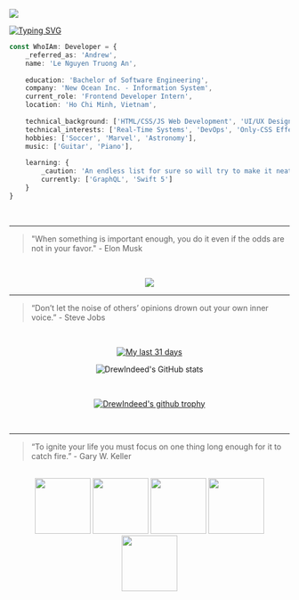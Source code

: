 ![](https://visitor-badge.glitch.me/badge?page_id=drewindeed)

[![Typing SVG](https://readme-typing-svg.herokuapp.com/?width=800&color=00e02d&lines=Hi+I'm+Andrew.+Let's+grow+together!+👨‍💻)](https://git.io/typing-svg)

```typescript
const WhoIAm: Developer = {
    _referred_as: 'Andrew',
    name: 'Le Nguyen Truong An',  
    
    education: 'Bachelor of Software Engineering',
    company: 'New Ocean Inc. - Information System',
    current_role: 'Frontend Developer Intern',
    location: 'Ho Chi Minh, Vietnam',
    
    technical_background: ['HTML/CSS/JS Web Development', 'UI/UX Design'],
    technical_interests: ['Real-Time Systems', 'DevOps', 'Only-CSS Effects'],
    hobbies: ['Soccer', 'Marvel', 'Astronomy'],
    music: ['Guitar', 'Piano'],
    
    learning: {
        _caution: 'An endless list for sure so will try to make it neat',
        currently: ['GraphQL', 'Swift 5']
    }
}
```
<br>

<hr>

> "When something is important enough, you do it even if the odds are not in your favor." - Elon Musk

<br>
    
<p align="center">
  <a href="https://skillicons.dev">
    <img src="https://skillicons.dev/icons?i=androidstudio,aws,bootstrap,c,cpp,codepen,html,css,django,dynamodb,docker,express,figma,firebase,gcp,git,graphql,heroku,idea,java,js,jquery,mongodb,mysql,nextjs,nodejs,php,postgres,py,react,redis,redux,sass,tailwind,ts,vscode&perline=12" />
  </a>
</p>

<hr>

> “Don’t let the noise of others’ opinions drown out your own inner voice.” - Steve Jobs

<div align="center">
    
<br>
    
[![My last 31 days](https://activity-graph.herokuapp.com/graph?username=drewindeed&custom_title=Andrew%20Le%20Nguyen's%20Last%2031%20Days&hide_border=false&bg_color=282a36&color=fcf405&line=4cf079&point=fff&radius=5)](https://github.com/ashutosh00710/github-readme-activity-graph)
    
<!-- [![Top Langs](https://github-readme-stats.vercel.app/api/top-langs/?username=drewindeed&layout=compact)](https://github.com/anuraghazra/github-readme-stats) -->
    
    
![DrewIndeed's GitHub stats](https://github-readme-stats.vercel.app/api?username=DrewIndeed&bg_color=282a36&title_color=fcf405&text_color=fff)

<br>
    
[![DrewIndeed's github trophy](https://github-profile-trophy.vercel.app/?username=drewindeed&column=4&margin-w=15&margin-h=15&theme=dracula&title=Commits,PullRequest,Repositories,Followers)](https://github.com/ryo-ma/github-profile-trophy)

</div>
    
<br>
    
<hr>

> “To ignite your life you must focus on one thing long enough for it to catch fire.” - Gary W. Keller
    
<br>   

<div align="center">
    
    
    
<img src="https://media3.giphy.com/media/XAxylRMCdpbEWUAvr8/200w.webp" width="100">
<img src="https://media3.giphy.com/media/fsEaZldNC8A1PJ3mwp/200w.webp" width="100">
<img src="https://media3.giphy.com/media/ln7z2eWriiQAllfVcn/200w.webp" width="100">
<img src="https://i.giphy.com/media/eNAsjO55tPbgaor7ma/200w.webp" width="100">
<img src="https://media3.giphy.com/media/kdFc8fubgS31b8DsVu/200w.webp" width="100">
    
</div>
    




